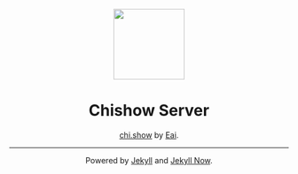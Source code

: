 <p align="center"><img src="http://i.imgur.com/qbrjWXd.png" width="128px" height="128px"></p>
<h1 align="center">Chishow Server</h1>
<p align="center"><a href="http://chi.show">chi.show</a> by <a href="https://github.com/eai04191">Eai</a>.</p>

<hr>

<p align="center">Powered by <a href="https://github.com/jekyll/jekyll">Jekyll</a> and <a href="https://github.com/barryclark/jekyll-now">Jekyll Now</a>.</p>